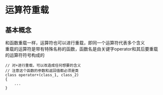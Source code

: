 # 运算符重载

## 基本概念
和函数重载一样，运算符也可以进行重载，即同一个运算符代表多个含义  
重载的运算符是带有特殊名称的函数，函数名是由关键字operator和其后要重载的运算符符号构成的  
```
// 对+进行重载，可以改造成任何想要的含义
// 注意这个函数的参数和返回值都必须是类
class operator+(class_1, class_2)
{
	...
}
```
